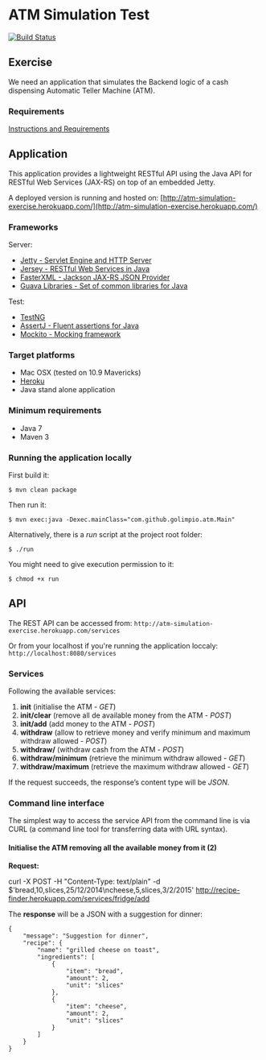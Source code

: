 # ATM Simulation Test

[![Build Status](https://travis-ci.org/golimpio/atm-simulation.png?branch=master)](https://travis-ci.org/golimpio/atm-simulation)


## Exercise

We need an application that simulates the Backend logic of a cash dispensing Automatic Teller Machine (ATM).

### Requirements
[Instructions and Requirements](https://github.com/golimpio/atm-simulation/blob/master/INSTRUCTIONS.md)


## Application

This application provides a lightweight RESTful API using the Java API for RESTful Web Services (JAX-RS) on top of an embedded Jetty.

A deployed version is running and hosted on: [http://atm-simulation-exercise.herokuapp.com/](http://atm-simulation-exercise.herokuapp.com/)


### Frameworks

Server:

- [Jetty - Servlet Engine and HTTP Server](http://www.eclipse.org/jetty/)
- [Jersey - RESTful Web Services in Java](https://jersey.java.net/)
- [FasterXML - Jackson JAX-RS JSON Provider](https://github.com/FasterXML/jackson-jaxrs-json-provider)
- [Guava Libraries - Set of common libraries for Java](https://code.google.com/p/guava-libraries/)

Test:

- [TestNG](http://testng.org/)
- [AssertJ - Fluent assertions for Java](http://joel-costigliola.github.io/assertj/index.html)
- [Mockito - Mocking framework](https://code.google.com/p/mockito/)

### Target platforms

- Mac OSX (tested on 10.9 Mavericks)
- [Heroku](https://www.heroku.com/)
- Java stand alone application

### Minimum requirements

- Java 7
- Maven 3

### Running the application locally

First build it:

    $ mvn clean package

Then run it:

    $ mvn exec:java -Dexec.mainClass="com.github.golimpio.atm.Main"
    
Alternatively, there is a *run* script at the project root folder:

	$ ./run

You might need to give execution permission to it:

    $ chmod +x run
    
## API

The REST API can be accessed from: `http://atm-simulation-exercise.herokuapp.com/services`

Or from your localhost if you're running the application loccaly: `http://localhost:8080/services`

### Services

Following the available services:

1. **init** (initialise the ATM - *GET*)
2. **init/clear** (remove all de available money from the ATM - *POST*)
3. **init/add** (add money to the ATM - *POST*)
4. **withdraw** (allow to retrieve money and verify minimum and maximum withdraw allowed - *POST*)
5. **withdraw/** (withdraw cash from the ATM - *POST*)
5. **withdraw/minimum** (retrieve the minimum withdraw allowed - *GET*)
5. **withdraw/maximum** (retrieve the maximum withdraw allowed - *GET*)

If the request succeeds, the response’s content type will be *JSON*.


### Command line interface

The simplest way to access the service API from the command line is via CURL (a command line tool for transferring data with URL syntax).

#### Initialise the ATM removing all the available money from it (2)

**Request:**

curl -X POST -H "Content-Type: text/plain" -d $'bread,10,slices,25/12/2014\ncheese,5,slices,3/2/2015' http://recipe-finder.herokuapp.com/services/fridge/add

The **response** will be a JSON with a suggestion for dinner:

	{
	    "message": "Suggestion for dinner",
	    "recipe": {
	        "name": "grilled cheese on toast",
	        "ingredients": [
	            {
	                "item": "bread",
	                "amount": 2,
	                "unit": "slices"
	            },
	            {
	                "item": "cheese",
	                "amount": 2,
	                "unit": "slices"
	            }
	        ]
	    }
	} 

